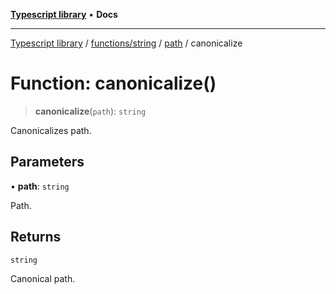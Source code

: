 [**Typescript library**](../../../../../index.md) • **Docs**

***

[Typescript library](../../../../../modules.md) / [functions/string](../../../index.md) / [path](../index.md) / canonicalize

# Function: canonicalize()

> **canonicalize**(`path`): `string`

Canonicalizes path.

## Parameters

• **path**: `string`

Path.

## Returns

`string`

Canonical path.
